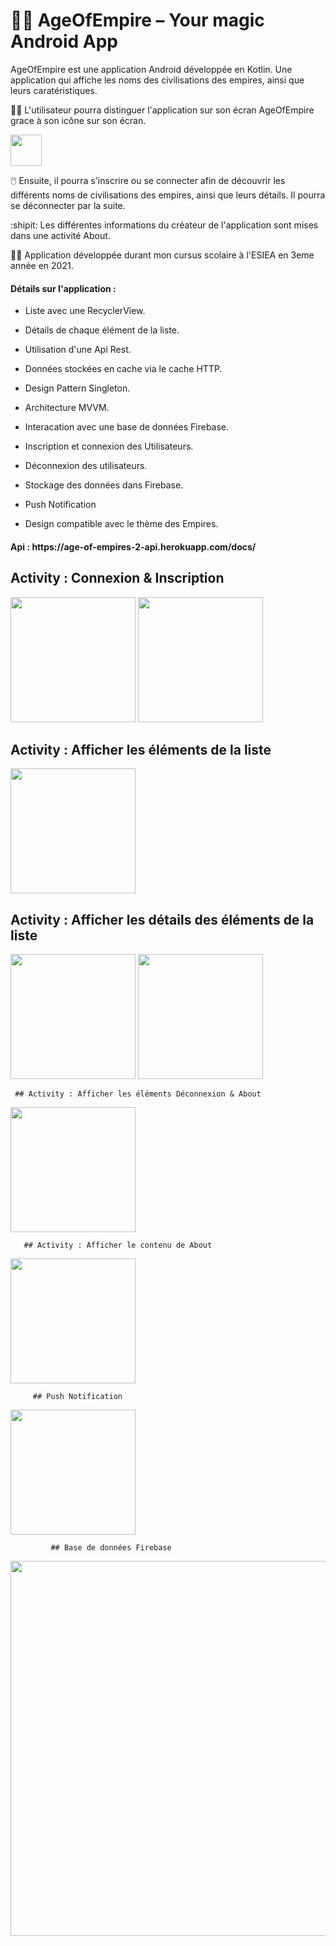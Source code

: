 # 🧞‍♂️ AgeOfEmpire – Your magic Android App

AgeOfEmpire est une application Android développée en Kotlin. Une application qui affiche les noms des civilisations des empires, ainsi que leurs caratéristiques.


:standing_man: L'utilisateur pourra distinguer l'application sur son écran AgeOfEmpire grace à son icône sur son écran. 

<a href="assets/icone.png"><img src="assets/icone.png" width="50" /><a>

:computer_mouse: Ensuite, il pourra s'inscrire ou se connecter afin de découvrir les différents noms de civilisations des empires, ainsi que leurs détails. Il pourra se déconnecter par la suite. 

:shipit: Les différentes informations du créateur de l'application sont mises dans une activité About.  

:technologist: Application développée durant mon cursus scolaire à l'ESIEA en 3eme année en 2021.


<h4> Détails sur l'application : </h4>

- Liste avec une RecyclerView. 

- Détails de chaque élément de la liste.
   
- Utilisation d'une Api Rest.
   
- Données stockées en cache via le cache HTTP.
   
- Design Pattern Singleton.

- Architecture MVVM.

- Interacation avec une base de données Firebase.

- Inscription et connexion des Utilisateurs.

- Déconnexion des utilisateurs.

- Stockage des données dans Firebase.
   
- Push Notification

- Design compatible avec le thème des Empires.


<h4> Api :
   https://age-of-empires-2-api.herokuapp.com/docs/

  
  ## Activity : Connexion & Inscription 
 <a href="assets/login.png"><img src="assets/login.png" width="200" /><a>
 <a href="assets/Register.png"> <img src="assets/Register.png" width="200" /><a>

   
  
 ## Activity : Afficher les éléments de la liste
 <a href="assets/list.png"><img src="assets/list.png" width="200" /><a>

   
     
 ## Activity : Afficher les détails des éléments de la liste 
 <a href="assets/detail1.png"><img src="assets/detail1.png" width="200" /><a>
   <a href="assets/detail2.png"><img src="assets/detail2.png" width="200" /><a>
     
     
     
     ## Activity : Afficher les éléments Déconnexion & About 
 <a href="assets/deconnexion.png"><img src="assets/deconnexion.png" width="200" /><a>
  
   
   
       ## Activity : Afficher le contenu de About 
 <a href="assets/about.png"><img src="assets/about.png" width="200" /><a>
    
    
         ## Push Notification 
 <a href="assets/notification.png"><img src="assets/notification.png" width="200" /><a>
    
    
             ## Base de données Firebase 
 <a href="assets/firebase.png"><img src="assets/firebase.png" width="600" /><a>
  
   
    

